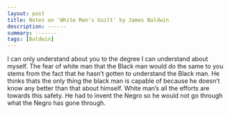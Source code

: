 ```yaml
---
layout: post
title: Notes on 'White Man's Guilt' by James Baldwin
description: ------
summary: -------
tags: [Baldwin]
---
```


I can only understand about you to the degree I can understand about myself. The fear of white man that the Black man would do the same to you stems from the fact that he hasn’t gotten to understand the Black man. He thinks thats the only thing the black man is capable of because he doesn’t know any better than that about himself. White man’s all the efforts are towards this safety. He had to invent the Negro so he would not go through what the Negro has gone through.